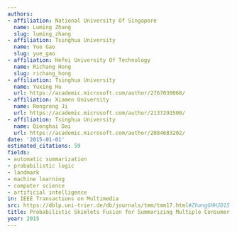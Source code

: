 ```yaml
---
authors:
- affiliation: National University Of Singapore
  name: Luming Zhang
  slug: luming_zhang
- affiliation: Tsinghua University
  name: Yue Gao
  slug: yue_gao
- affiliation: Hefei University Of Technology
  name: Richang Hong
  slug: richang_hong
- affiliation: Tsinghua University
  name: Yuxing Hu
  url: https://academic.microsoft.com/author/2767030068/
- affiliation: Xiamen University
  name: Rongrong Ji
  url: https://academic.microsoft.com/author/2137291500/
- affiliation: Tsinghua University
  name: Qionghai Dai
  url: https://academic.microsoft.com/author/2084683202/
date: '2015-01-01'
estimated_citations: 59
fields:
- automatic summarization
- probabilistic logic
- landmark
- machine learning
- computer science
- artificial intelligence
in: IEEE Transactions on Multimedia
src: https://dblp.uni-trier.de/db/journals/tmm/tmm17.html#ZhangGHHJD15
title: Probabilistic Skimlets Fusion for Summarizing Multiple Consumer Landmark Videos
year: 2015
---
```

